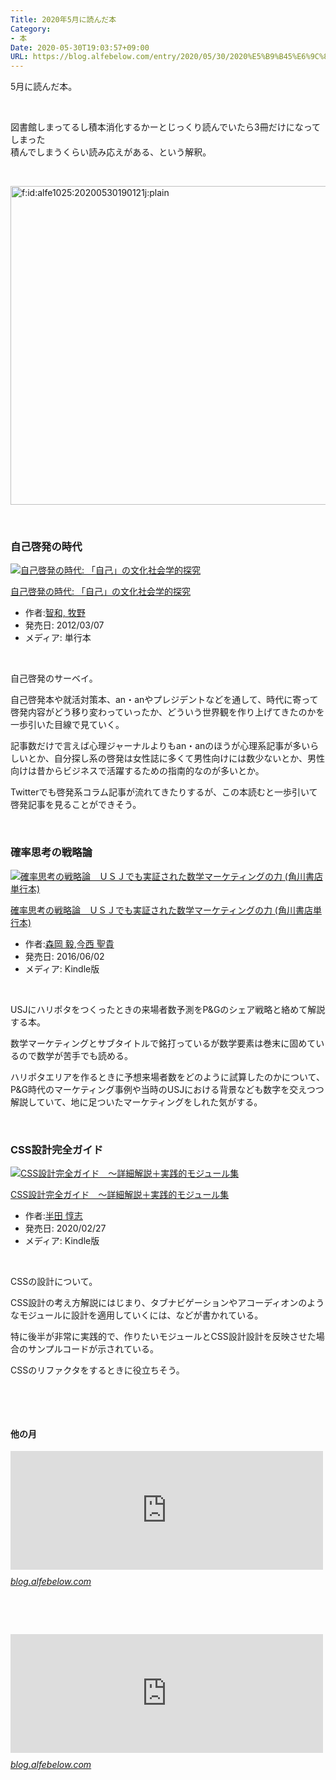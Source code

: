 ```yaml
---
Title: 2020年5月に読んだ本
Category:
- 本
Date: 2020-05-30T19:03:57+09:00
URL: https://blog.alfebelow.com/entry/2020/05/30/2020%E5%B9%B45%E6%9C%88%E3%81%AB%E8%AA%AD%E3%82%93%E3%81%A0%E6%9C%AC
---
```


<p>5月に読んだ本。</p>
<p> </p>
<p>図書館しまってるし積本消化するかーとじっくり読んでいたら3冊だけになってしまった<br />積んでしまうくらい読み応えがある、という解釈。</p>
<p> </p>
<p><img src="https://cdn-ak.f.st-hatena.com/images/fotolife/a/alfe1025/20200530/20200530190121.jpg" alt="f:id:alfe1025:20200530190121j:plain" title="f:id:alfe1025:20200530190121j:plain" class="hatena-fotolife" itemprop="image" width="510" /></p>
<p> </p>

### 自己啓発の時代

<div class="freezed">
<div class="hatena-asin-detail"><a href="https://www.amazon.co.jp/exec/obidos/ASIN/4326653728/ab1025-22/"><img src="https://m.media-amazon.com/images/I/41-ZguV5oYL._SL160_.jpg" class="hatena-asin-detail-image" alt="自己啓発の時代: 「自己」の文化社会学的探究" title="自己啓発の時代: 「自己」の文化社会学的探究" /></a>
<div class="hatena-asin-detail-info">
<p class="hatena-asin-detail-title"><a href="https://www.amazon.co.jp/exec/obidos/ASIN/4326653728/ab1025-22/">自己啓発の時代: 「自己」の文化社会学的探究</a></p>
<ul>
<li><span class="hatena-asin-detail-label">作者:</span><a href="http://d.hatena.ne.jp/keyword/%C3%D2%CF%C2%2C%20%CB%D2%CC%EE" class="keyword">智和, 牧野</a></li>
<li><span class="hatena-asin-detail-label">発売日:</span> 2012/03/07</li>
<li><span class="hatena-asin-detail-label">メディア:</span> 単行本</li>
</ul>
</div>
<div class="hatena-asin-detail-foot"> </div>
</div>
</div>
<p>自己啓発のサーベイ。</p>
<p>自己啓発本や就活対策本、an・anやプレジデントなどを通して、時代に寄って啓発内容がどう移り変わっていったか、どういう世界観を作り上げてきたのかを一歩引いた目線で見ていく。</p>
<p>記事数だけで言えば心理ジャーナルよりもan・anのほうが心理系記事が多いらしいとか、自分探し系の啓発は女性誌に多くて男性向けには数少ないとか、男性向けは昔からビジネスで活躍するための指南的なのが多いとか。</p>
<p>Twitterでも啓発系コラム記事が流れてきたりするが、この本読むと一歩引いて啓発記事を見ることができそう。</p>
<p> </p>

### 確率思考の戦略論 

<div class="freezed">
<div class="hatena-asin-detail"><a href="https://www.amazon.co.jp/exec/obidos/ASIN/B01GBZX130/ab1025-22/"><img src="https://m.media-amazon.com/images/I/41oAaELDtmL._SL160_.jpg" class="hatena-asin-detail-image" alt="確率思考の戦略論　ＵＳＪでも実証された数学マーケティングの力 (角川書店単行本)" title="確率思考の戦略論　ＵＳＪでも実証された数学マーケティングの力 (角川書店単行本)" /></a>
<div class="hatena-asin-detail-info">
<p class="hatena-asin-detail-title"><a href="https://www.amazon.co.jp/exec/obidos/ASIN/B01GBZX130/ab1025-22/">確率思考の戦略論　ＵＳＪでも実証された数学マーケティングの力 (角川書店単行本)</a></p>
<ul>
<li><span class="hatena-asin-detail-label">作者:</span><a href="http://d.hatena.ne.jp/keyword/%BF%B9%B2%AC%20%B5%A3" class="keyword">森岡 毅</a>,<a href="http://d.hatena.ne.jp/keyword/%BA%A3%C0%BE%20%C0%BB%B5%AE" class="keyword">今西 聖貴</a></li>
<li><span class="hatena-asin-detail-label">発売日:</span> 2016/06/02</li>
<li><span class="hatena-asin-detail-label">メディア:</span> Kindle版</li>
</ul>
</div>
<div class="hatena-asin-detail-foot"> </div>
</div>
</div>
<p>USJにハリポタをつくったときの来場者数予測をP&amp;Gのシェア戦略と絡めて解説する本。</p>
<p>数学マーケティングとサブタイトルで銘打っているが数学要素は巻末に固めているので数学が苦手でも読める。</p>
<p>ハリポタエリアを作るときに予想来場者数をどのように試算したのかについて、P&amp;G時代のマーケティング事例や当時のUSJにおける背景なども数字を交えつつ解説していて、地に足ついたマーケティングをしれた気がする。</p>
<p> </p>

### CSS設計完全ガイド

<div class="freezed">
<div class="hatena-asin-detail"><a href="https://www.amazon.co.jp/exec/obidos/ASIN/B0856YMH7L/ab1025-22/"><img src="https://m.media-amazon.com/images/I/51BmcxicJML._SL160_.jpg" class="hatena-asin-detail-image" alt="CSS設計完全ガイド　～詳細解説＋実践的モジュール集" title="CSS設計完全ガイド　～詳細解説＋実践的モジュール集" /></a>
<div class="hatena-asin-detail-info">
<p class="hatena-asin-detail-title"><a href="https://www.amazon.co.jp/exec/obidos/ASIN/B0856YMH7L/ab1025-22/">CSS設計完全ガイド　～詳細解説＋実践的モジュール集</a></p>
<ul>
<li><span class="hatena-asin-detail-label">作者:</span><a href="http://d.hatena.ne.jp/keyword/%C8%BE%C5%C4%20%C6%D7%BB%D6" class="keyword">半田 惇志</a></li>
<li><span class="hatena-asin-detail-label">発売日:</span> 2020/02/27</li>
<li><span class="hatena-asin-detail-label">メディア:</span> Kindle版</li>
</ul>
</div>
<div class="hatena-asin-detail-foot"> </div>
</div>
</div>
<p>CSSの設計について。</p>
<p>CSS設計の考え方解説にはじまり、タブナビゲーションやアコーディオンのようなモジュールに設計を適用していくには、などが書かれている。</p>
<p>特に後半が非常に実践的で、作りたいモジュールとCSS設計設計を反映させた場合のサンプルコードが示されている。</p>
<p>CSSのリファクタをするときに役立ちそう。</p>
<p> </p>
<p> </p>
<h4>他の月 </h4>
<p><iframe class="embed-card embed-blogcard" style="display: block; width: 100%; height: 190px; max-width: 500px; margin: 10px 0px;" title="2020年4月に読んだ本 - FUN YOU BLOG" src="https://hatenablog-parts.com/embed?url=https%3A%2F%2Fblog.alfebelow.com%2Fentry%2F202004-book" frameborder="0" scrolling="no"></iframe><cite class="hatena-citation"><a href="https://blog.alfebelow.com/entry/202004-book">blog.alfebelow.com</a></cite></p>
<p> </p>
<p> </p>
<p><iframe class="embed-card embed-blogcard" style="display: block; width: 100%; height: 190px; max-width: 500px; margin: 10px 0px;" title="2020年3月に読んだ本 - FUN YOU BLOG" src="https://hatenablog-parts.com/embed?url=https%3A%2F%2Fblog.alfebelow.com%2Fentry%2F2020%2F04%2F01%2F2020%25E5%25B9%25B43%25E6%259C%2588%25E3%2581%25AB%25E8%25AA%25AD%25E3%2582%2593%25E3%2581%25A0%25E6%259C%25AC" frameborder="0" scrolling="no"></iframe><cite class="hatena-citation"><a href="https://blog.alfebelow.com/entry/2020/04/01/2020%E5%B9%B43%E6%9C%88%E3%81%AB%E8%AA%AD%E3%82%93%E3%81%A0%E6%9C%AC">blog.alfebelow.com</a></cite></p>
<p> </p>
